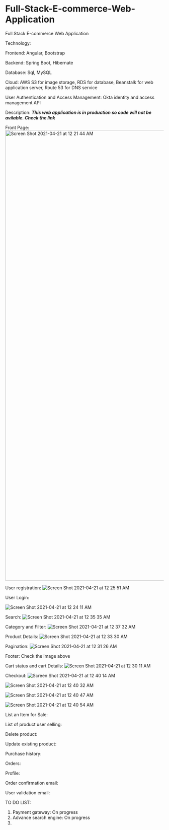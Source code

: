 # Full-Stack-E-commerce-Web-Application
Full Stack E-commerce Web Application

Technology:

Frontend: Angular, Bootstrap

Backend: Spring Boot, Hibernate

Database: Sql, MySQL

Cloud: AWS S3 for image storage, RDS for database, Beanstalk for web application server, Route 53 for DNS service

User Authentication and Access Management: Okta identity and access management API
  
Description: ***This web application is in production so code will not be avilable. Check the link***
 
Front Page:
<img width="1431" alt="Screen Shot 2021-04-21 at 12 21 44 AM" src="https://user-images.githubusercontent.com/17059682/115496433-9ca6a500-a237-11eb-9fe4-dd4b2be03709.png">

User registration:
![Screen Shot 2021-04-21 at 12 25 51 AM](https://user-images.githubusercontent.com/17059682/115496682-2e161700-a238-11eb-8cab-f12b7e949b8f.png)


User Login:

![Screen Shot 2021-04-21 at 12 24 11 AM](https://user-images.githubusercontent.com/17059682/115496617-0cb52b00-a238-11eb-971a-96e17afdcc8b.png)

Search:
![Screen Shot 2021-04-21 at 12 35 35 AM](https://user-images.githubusercontent.com/17059682/115497369-8568b700-a239-11eb-8060-bfd4ce87c657.png)


Category and Filter:
![Screen Shot 2021-04-21 at 12 37 32 AM](https://user-images.githubusercontent.com/17059682/115497511-cbbe1600-a239-11eb-8f34-b4bafdf21eba.png)


Product Details:
![Screen Shot 2021-04-21 at 12 33 30 AM](https://user-images.githubusercontent.com/17059682/115497215-3ae73a80-a239-11eb-9e73-9f9569b891d0.png)


Pagination:
![Screen Shot 2021-04-21 at 12 31 26 AM](https://user-images.githubusercontent.com/17059682/115497075-f3f94500-a238-11eb-9356-b7f50a3000c6.png)


Footer: Check the image above




Cart status and cart Details:
![Screen Shot 2021-04-21 at 12 30 11 AM](https://user-images.githubusercontent.com/17059682/115496986-cd3b0e80-a238-11eb-8766-cf7681f90109.png)


Checkout:
![Screen Shot 2021-04-21 at 12 40 14 AM](https://user-images.githubusercontent.com/17059682/115497751-42f3aa00-a23a-11eb-87ec-bcf4f263e133.png)

![Screen Shot 2021-04-21 at 12 40 32 AM](https://user-images.githubusercontent.com/17059682/115497759-471fc780-a23a-11eb-9c9a-6e2964454408.png)

![Screen Shot 2021-04-21 at 12 40 47 AM](https://user-images.githubusercontent.com/17059682/115497773-4c7d1200-a23a-11eb-81ee-9409b8ffa934.png)

![Screen Shot 2021-04-21 at 12 40 54 AM](https://user-images.githubusercontent.com/17059682/115497782-5141c600-a23a-11eb-845d-e65b5de428ea.png)

 
 List an Item for Sale:
 
 
 List of product user selling:
 
 Delete product:
 
 
 Update existing product:
 
 
 Purchase history:
 
 Orders:
 
 Profile:
 
 Order confirmation email:
 
 User validation email:
 
 
 
 TO DO LIST:
 
 1. Payment gateway: On progress
 2. Advance search engine: On progress
 3. 
 
 
